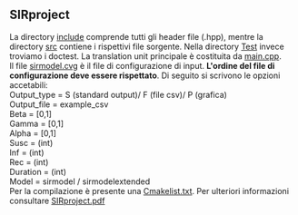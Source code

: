 ## SIRproject
La directory [include](SIRproject/include) comprende tutti gli header file (.hpp), mentre la directory [src](SIRproject/src) contiene i rispettivi file sorgente. 
Nella directory [Test](SIRproject/Test) invece troviamo i doctest.
La translation unit principale è costituita da [main.cpp](SIRproject/main.cpp).  
Il file [sirmodel.cvg](SIRproject/sirmodel.cvg) è il file di configurazione di input. **L'ordine del file di configurazione deve essere rispettato**.
Di seguito si scrivono le opzioni accetabili:  
Output_type = S (standard output)/ F (file csv)/ P (grafica)  
Output_file = example_csv  
Beta = [0,1]  
Gamma = [0,1]  
Alpha = [0,1]  
Susc = (int)  
Inf = (int)  
Rec = (int)  
Duration = (int)  
Model = sirmodel / sirmodelextended  
Per la compilazione è presente una [Cmakelist.txt](SIRproject.txt). Per ulteriori informazioni consultare [SIRproject.pdf](SIRproject/SIRproject.pdf)

